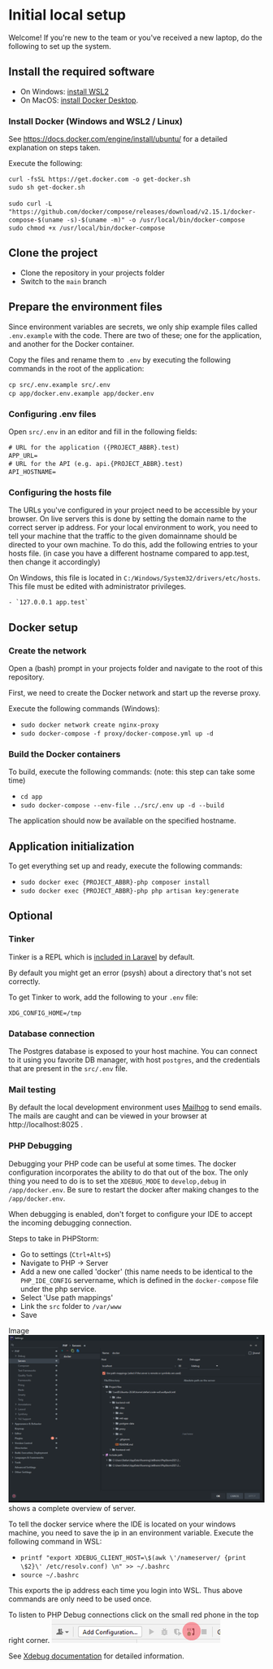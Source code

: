 # Initial local setup

Welcome! If you're new to the team or you've received a new laptop, do the following to set up the system.

## Install the required software

* On Windows: [install WSL2](https://learn.microsoft.com/en-us/windows/wsl/install)
* On MacOS: [install Docker Desktop](https://www.docker.com/products/docker-desktop).

### Install Docker (Windows and WSL2 / Linux)

See https://docs.docker.com/engine/install/ubuntu/ for a detailed explanation on steps taken.

Execute the following:

```shell
curl -fsSL https://get.docker.com -o get-docker.sh
sudo sh get-docker.sh

sudo curl -L "https://github.com/docker/compose/releases/download/v2.15.1/docker-compose-$(uname -s)-$(uname -m)" -o /usr/local/bin/docker-compose
sudo chmod +x /usr/local/bin/docker-compose
```

## Clone the project

* Clone the repository in your projects folder
* Switch to the `main` branch

## Prepare the environment files

Since environment variables are secrets, we only ship example files called `.env.example` with the code. There are two
of these; one for the application, and another for the Docker container.

Copy the files and rename them to `.env` by executing the following commands in the root of the application:

`cp src/.env.example src/.env`  
`cp app/docker.env.example app/docker.env`

### Configuring .env files

Open `src/.env` in an editor and fill in the following fields:

```dotenv
# URL for the application ({PROJECT_ABBR}.test)
APP_URL=
# URL for the API (e.g. api.{PROJECT_ABBR}.test)
API_HOSTNAME=
```

### Configuring the hosts file

The URLs you've configured in your project need to be accessible by your browser. On live servers this is done by
setting the domain name to the correct server ip address. For your local environment to work, you need to tell your
machine that the traffic to the given domainname should be directed to your own machine. To do this, add the following
entries to your hosts file. (in case you have a different hostname compared to app.test, then change it accordingly)

On Windows, this file is located in `C:/Windows/System32/drivers/etc/hosts`. This file must be edited with administrator
privileges.

```hosts
- `127.0.0.1 app.test`
```

## Docker setup

### Create the network

Open a (bash) prompt in your projects folder and navigate to the root of this repository.

First, we need to create the Docker network and start up the reverse proxy.

Execute the following commands (Windows):

* `sudo docker network create nginx-proxy`
* `sudo docker-compose -f proxy/docker-compose.yml up -d`

### Build the Docker containers

To build, execute the following commands: (note: this step can take some time)

* `cd app`
* `sudo docker-compose --env-file ../src/.env up -d --build`

The application should now be available on the specified hostname.

## Application initialization

To get everything set up and ready, execute the following commands:

* `sudo docker exec {PROJECT_ABBR}-php composer install`
* `sudo docker exec {PROJECT_ABBR}-php php artisan key:generate`

## Optional

### Tinker

Tinker is a REPL which is [included in Laravel](https://laravel.com/docs/9.x/artisan) by default.

By default you might get an error (psysh) about a directory that's not set correctly.

To get Tinker to work, add the following to your `.env` file:

```dotenv
XDG_CONFIG_HOME=/tmp
```

### Database connection

The Postgres database is exposed to your host machine. You can connect to it using you favorite DB manager, with
host `postgres`, and the credentials that are present in the `src/.env` file.

### Mail testing

By default the local development environment uses [Mailhog](https://github.com/mailhog/MailHog) to send emails. The
mails are caught and can be viewed in your browser at http://localhost:8025 .

### PHP Debugging

Debugging your PHP code can be useful at some times. The docker configuration incorporates the ability to do that out of
the box. The only thing you need to do is to set the `XDEBUG_MODE` to `develop,debug` in `/app/docker.env`. Be sure
to restart the docker after making changes to the `/app/docker.env`.

When debugging is enabled, don't forget to configure your IDE to accept the incoming debugging connection.

Steps to take in PHPStorm:

- Go to settings (`Ctrl+Alt+S`)
- Navigate to PHP -> Server
- Add a new one called 'docker' (this name needs to be identical to the `PHP_IDE_CONFIG` servername, which is defined in
  the `docker-compose` file under the php service.
- Select 'Use path mappings'
- Link the `src` folder to `/var/www`
- Save

Image ![PHPStorm debug config](../assets/phpstorm_debug.png) shows a complete overview of server.

To tell the docker service where the IDE is located on your windows machine, you need to save the ip in an environment
variable. Execute the following command in WSL:

- `printf "export XDEBUG_CLIENT_HOST=\$(awk \'/nameserver/ {print \$2}\' /etc/resolv.conf) \n" >> ~/.bashrc`
- `source ~/.bashrc`

This exports the ip address each time you login into WSL. Thus above commands are only need to be used once.

To listen to PHP Debug connections click on the small red phone in the top right corner.
![PHP Debug icon](../assets/php_debug_icon.png)

See [Xdebug documentation](https://xdebug.org/docs/) for detailed information.
